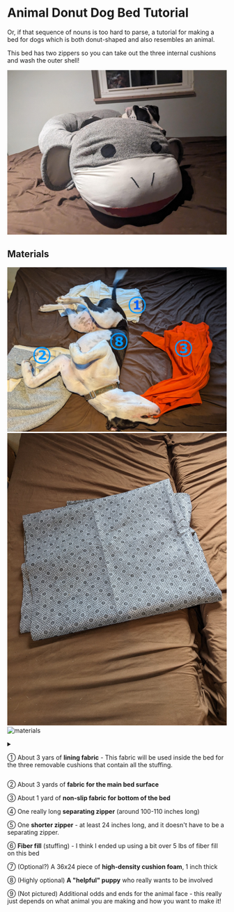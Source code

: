 # Animal Donut Dog Bed Tutorial

Or, if that sequence of nouns is too hard to parse, a tutorial for making a bed for dogs which is both donut-shaped and also resembles an animal.

This bed has two zippers so you can take out the three internal cushions and wash the outer shell!

![Monkey Bed](assets/images/finished/PXL_20240219_054512474.jpg)

## Materials

![materials](assets/images/materials/PXL_20240207_230657895.jpg)
![materials](assets/images/materials/PXL_20240209_174101749.jpg)
![materials](assets/images/materials/PXL_20240207_231021546.MP.jpg)

<details markdown="1">
  <summary markdown="1">
    
  &#9312; About 3 yars of **lining fabric** - This fabric will be used inside the bed for the three removable cushions that contain all the stuffing.
  
  </summary>

  I use whatever inexpensive stretchy fabric I can find.
  
  I think using stretchy fabric here helps achieve the "overstuffed" look for the bed. When the lining fabric stretches, the stuffing is then less constricted by it, and still has a chance to push directly against the outside of the bed.

  I like it when the fabric has a woven-in or knitted-in striped or rectangular pattern, like the fabric I used in this case. It's a super helpful shortcut for measuring and cutting the right shape, since I can just cut along the stripe! Especially when I'm trying to cut out really big rectangular pieces in super stretchy fabric which is really hard to measure consistently as it stretches!
  
</details>

  &#9313; About 3 yards of **fabric for the main bed surface**
  
  &#9314; About 1 yard of **non-slip fabric for bottom of the bed**
  
  &#9315; One really long **separating zipper** (around 100-110 inches long)
  
  &#9316; One **shorter zipper** - at least 24 inches long, and it doesn't have to be a separating zipper.
  
  &#9317; **Fiber fill** (stuffing) - I think I ended up using a bit over 5 lbs of fiber fill on this bed
  
  &#9318; (Optional?) A 36x24 piece of **high-density cushion foam**, 1 inch thick
  
  &#9319; (Highly optional) **A "helpful" puppy** who really wants to be involved
  
  &#9320; (Not pictured) Additional odds and ends for the animal face - this really just depends on what animal you are making and how you want to make it! 
  

